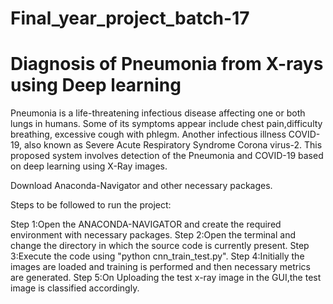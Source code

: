 # Final_year_project_batch-17
# Diagnosis of Pneumonia from X-rays using Deep learning

Pneumonia is a life-threatening infectious disease affecting one or both lungs in humans. 
Some of its symptoms appear include chest pain,difficulty breathing, excessive cough with phlegm.
Another infectious illness COVID-19, also known as Severe Acute Respiratory Syndrome Corona virus-2. 
This proposed system involves detection of the Pneumonia and COVID-19 based on deep learning using X-Ray images. 

Download Anaconda-Navigator and other necessary packages.

Steps to be followed to run the project:

Step 1:Open the ANACONDA-NAVIGATOR and create the required environment with necessary packages.
Step 2:Open the terminal and change the directory in which the source code is currently present.
Step 3:Execute the code using "python cnn_train_test.py".
Step 4:Initially the images are loaded and training is performed and then necessary metrics are generated.
Step 5:On Uploading the test x-ray image in the GUI,the test image is classified accordingly.


 


